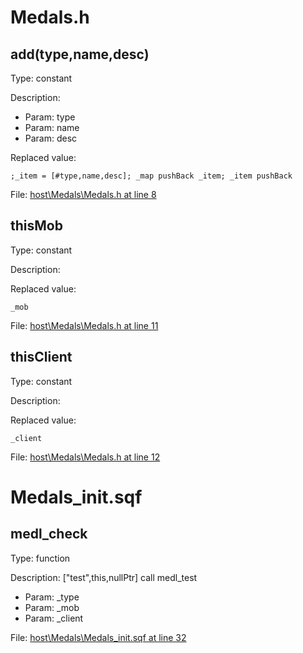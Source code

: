 # Medals.h

## add(type,name,desc)

Type: constant

Description: 
- Param: type
- Param: name
- Param: desc

Replaced value:
```sqf
;_item = [#type,name,desc]; _map pushBack _item; _item pushBack
```
File: [host\Medals\Medals.h at line 8](../../../Src/host/Medals/Medals.h#L8)
## thisMob

Type: constant

Description: 


Replaced value:
```sqf
_mob
```
File: [host\Medals\Medals.h at line 11](../../../Src/host/Medals/Medals.h#L11)
## thisClient

Type: constant

Description: 


Replaced value:
```sqf
_client
```
File: [host\Medals\Medals.h at line 12](../../../Src/host/Medals/Medals.h#L12)
# Medals_init.sqf

## medl_check

Type: function

Description: ["test",this,nullPtr] call medl_test
- Param: _type
- Param: _mob
- Param: _client

File: [host\Medals\Medals_init.sqf at line 32](../../../Src/host/Medals/Medals_init.sqf#L32)

